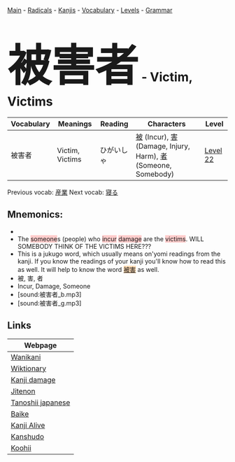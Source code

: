 <style> bigfont {font-size: 100px}</style>
[Main](../README.md) -
[Radicals](../radicals.md) -
[Kanjis](../kanjis.md) -
[Vocabulary](../vocabulary.md) -
[Levels](../levels.md) -
[Grammar](../grammar.md)
# <bigfont> 被害者</bigfont> - Victim, Victims 

| Vocabulary | Meanings | Reading | Characters | Level |
| --- | --- | --- | --- | --- |
| 被害者 | Victim, Victims | ひがいしゃ |  [被](../kanjis/被.md) (Incur), [害](../kanjis/害.md) (Damage, Injury, Harm), [者](../kanjis/者.md) (Someone, Somebody) | [Level 22](../levels/wk_level22.md) |

Previous vocab: [産業](産業.md) Next vocab: [寝る](寝る.md) 

## Mnemonics:

* 
* The <span style="background-color:#ffcccb"> someone</span>s (people) who <span style="background-color:#ffcccb"> incur</span> <span style="background-color:#ffcccb"> damage</span> are the <span style="background-color:#ffcccb"> victims</span>. WILL SOMEBODY THINK OF THE VICTIMS HERE???
* This is a jukugo word, which usually means on'yomi readings from the kanji. If you know the readings of your kanji you'll know how to read this as well. It will help to know the word <span style="background-color:#fed8b1"> [被害](https://jisho.org/search/被害)</span> as well.
* 被, 害, 者
* Incur, Damage, Someone
* [sound:被害者_b.mp3]
* [sound:被害者_g.mp3]


## Links 

| Webpage |
| --- |
| [Wanikani          ](https://www.wanikani.com/kanji/被害者) |
| [Wiktionary        ](https://en.wiktionary.org/wiki/被害者) |
| [Kanji damage      ](http://www.kanjidamage.com/kanji/search?utf8=✓&q=被害者) |
| [Jitenon           ](https://jitenon.com/kanji/被害者) |
| [Tanoshii japanese ](https://www.tanoshiijapanese.com/dictionary/kanji.cfm?k=被害者) |
| [Baike             ](https://baike.baidu.com/item/被害者) |
| [Kanji Alive       ](https://app.kanjialive.com/被害者) |
| [Kanshudo          ](https://www.kanshudo.com/searchmn?q=被害者) |
| [Koohii            ](https://kanji.koohii.com/study/kanji/被害者) |

